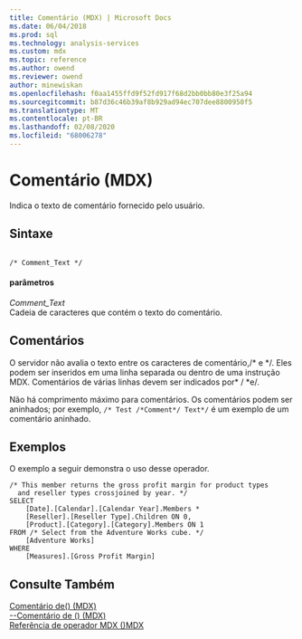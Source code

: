 ```yaml
---
title: Comentário (MDX) | Microsoft Docs
ms.date: 06/04/2018
ms.prod: sql
ms.technology: analysis-services
ms.custom: mdx
ms.topic: reference
ms.author: owend
ms.reviewer: owend
author: minewiskan
ms.openlocfilehash: f0aa1455ffd9f52fd917f68d2bb0bb80e3f25a94
ms.sourcegitcommit: b87d36c46b39af8b929ad94ec707dee8800950f5
ms.translationtype: MT
ms.contentlocale: pt-BR
ms.lasthandoff: 02/08/2020
ms.locfileid: "68006278"
---
```

# <a name="comment-mdx"></a>Comentário (MDX)


  Indica o texto de comentário fornecido pelo usuário.  
  
## <a name="syntax"></a>Sintaxe  
  
```  
  
/* Comment_Text */      
```  
  
#### <a name="parameters"></a>parâmetros  
 *Comment_Text*  
 Cadeia de caracteres que contém o texto do comentário.  
  
## <a name="remarks"></a>Comentários  
 O servidor não avalia o texto entre os caracteres de comentário,/* e \*/. Eles podem ser inseridos em uma linha separada ou dentro de uma instrução MDX. Comentários de várias linhas devem ser indicados por\* / \*e/.  
  
 Não há comprimento máximo para comentários. Os comentários podem ser aninhados; por exemplo, `/* Test /*Comment*/ Text*/` é um exemplo de um comentário aninhado.  
  
## <a name="examples"></a>Exemplos  
 O exemplo a seguir demonstra o uso desse operador.  
  
```  
/* This member returns the gross profit margin for product types  
  and reseller types crossjoined by year. */  
SELECT   
    [Date].[Calendar].[Calendar Year].Members *  
    [Reseller].[Reseller Type].Children ON 0,  
    [Product].[Category].[Category].Members ON 1  
FROM /* Select from the Adventure Works cube. */  
    [Adventure Works]  
WHERE  
    [Measures].[Gross Profit Margin]  
```  
  
## <a name="see-also"></a>Consulte Também  
 [Comentário de&#40;&#41; &#40;MDX&#41;](../mdx/comment-mdx-double-slash.md)   
 [--Comentário de &#40;&#41; &#40;MDX&#41;](../mdx/comment-mdx-operator-reference.md)   
 [Referência de operador MDX &#40;&#41;MDX](../mdx/mdx-operator-reference-mdx.md)  
  
  
